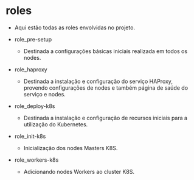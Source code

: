 # roles

- Aqui estão todas as roles envolvidas no projeto.

- role_pre-setup
    * Destinada a configurações básicas iniciais realizada em todos os nodes.

- role_haproxy
    * Destinada a instalação e configuração do serviço HAProxy, provendo configurações de nodes e também página de saúde do serviço e nodes.

- role_deploy-k8s
    * Destinada a instalação e configuração de recursos iniciais para a utilização do Kubernetes.

- role_init-k8s
    * Inicialização dos nodes Masters K8S.

- role_workers-k8s
    * Adicionando nodes Workers ao cluster K8S.